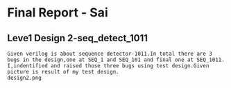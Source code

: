 # Final Report - Sai
## Leve1 Design 2-seq_detect_1011
    Given verilog is about sequence detector-1011.In total there are 3 bugs in the design,one at SEQ_1 and SEQ_101 and final one at SEQ_1011. I,indentified and raised those three bugs using test design.Given picture is result of my test design.
    design2.png